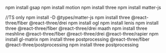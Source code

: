 npm install gsap
npm install motion
npm install three
npm install matter-js

  //TS only
  npm install -D @types/matter-js
npm install three @react-three/fiber @react-three/drei
npm install ogl
npm install lenis
npm install three @react-three/fiber @react-three/drei maath
npm install three meshline @react-three/fiber @react-three/drei @react-three/rapier
npm install gl-matrix
npm install three postprocessing @react-three/fiber @react-three/postprocessing
npm install three postprocessing